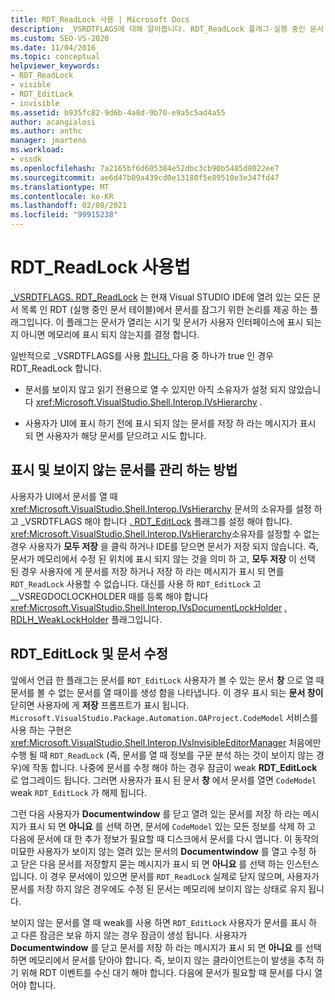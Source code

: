 ```yaml
---
title: RDT_ReadLock 사용 | Microsoft Docs
description: _VSRDTFLAGS에 대해 알아봅니다. RDT_ReadLock 플래그-실행 중인 문서 테이블의 문서를 잠그기 위한 논리를 제공 합니다.
ms.custom: SEO-VS-2020
ms.date: 11/04/2016
ms.topic: conceptual
helpviewer_keywords:
- RDT_ReadLock
- visible
- RDT_EditLock
- invisible
ms.assetid: b935fc82-9d6b-4a8d-9b70-e9a5c5ad4a55
author: acangialosi
ms.author: anthc
manager: jmartens
ms.workload:
- vssdk
ms.openlocfilehash: 7a2165bf6d605384e52dbc3cb90b5485d8022ee7
ms.sourcegitcommit: ae6d47b09a439cd0e13180f5e89510e3e347fd47
ms.translationtype: MT
ms.contentlocale: ko-KR
ms.lasthandoff: 02/08/2021
ms.locfileid: "99915238"
---
```

# <a name="rdt_readlock-usage"></a>RDT_ReadLock 사용법

[_VSRDTFLAGS. RDT_ReadLock](<xref:Microsoft.VisualStudio.Shell.Interop._VSRDTFLAGS.RDT_ReadLock>) 는 현재 Visual STUDIO IDE에 열려 있는 모든 문서 목록 인 RDT (실행 중인 문서 테이블)에서 문서를 잠그기 위한 논리를 제공 하는 플래그입니다. 이 플래그는 문서가 열리는 시기 및 문서가 사용자 인터페이스에 표시 되는지 아니면 메모리에 표시 되지 않는지를 결정 합니다.

일반적으로 _VSRDTFLAGS를 사용 [합니다. ](<xref:Microsoft.VisualStudio.Shell.Interop._VSRDTFLAGS.RDT_ReadLock>) 다음 중 하나가 true 인 경우 RDT_ReadLock 합니다.

- 문서를 보이지 않고 읽기 전용으로 열 수 있지만 아직 소유자가 설정 되지 않았습니다 <xref:Microsoft.VisualStudio.Shell.Interop.IVsHierarchy> .

- 사용자가 UI에 표시 하기 전에 표시 되지 않는 문서를 저장 하 라는 메시지가 표시 되 면 사용자가 해당 문서를 닫으려고 시도 합니다.

## <a name="how-to-manage-visible-and-invisible-documents"></a>표시 및 보이지 않는 문서를 관리 하는 방법

사용자가 UI에서 문서를 열 때 <xref:Microsoft.VisualStudio.Shell.Interop.IVsHierarchy> 문서의 소유자를 설정 하 고 _VSRDTFLAGS 해야 합니다 [. RDT_EditLock](<xref:Microsoft.VisualStudio.Shell.Interop._VSRDTFLAGS.RDT_EditLock>) 플래그를 설정 해야 합니다. <xref:Microsoft.VisualStudio.Shell.Interop.IVsHierarchy>소유자를 설정할 수 없는 경우 사용자가 **모두 저장** 을 클릭 하거나 IDE를 닫으면 문서가 저장 되지 않습니다. 즉, 문서가 메모리에서 수정 된 위치에 표시 되지 않는 것을 의미 하 고, **모두 저장** 이 선택 된 경우 사용자에 게 문서를 저장 하거나 저장 하 라는 메시지가 표시 되 면를 `RDT_ReadLock` 사용할 수 없습니다. 대신를 사용 하 `RDT_EditLock` 고 __VSREGDOCLOCKHOLDER 때를 등록 해야 합니다 <xref:Microsoft.VisualStudio.Shell.Interop.IVsDocumentLockHolder> [. RDLH_WeakLockHolder](<xref:Microsoft.VisualStudio.Shell.Interop.__VSREGDOCLOCKHOLDER.RDLH_WeakLockHolder>) 플래그입니다.

## <a name="rdt_editlock-and-document-modification"></a>RDT_EditLock 및 문서 수정

앞에서 언급 한 플래그는 문서를 `RDT_EditLock` 사용자가 볼 수 있는 문서 **창** 으로 열 때 문서를 볼 수 없는 문서를 열 때이를 생성 함을 나타냅니다. 이 경우 표시 되는 **문서 창이** 닫히면 사용자에 게 **저장** 프롬프트가 표시 됩니다. `Microsoft.VisualStudio.Package.Automation.OAProject.CodeModel` 서비스를 사용 하는 구현은 <xref:Microsoft.VisualStudio.Shell.Interop.IVsInvisibleEditorManager> 처음에만 수행 될 때 `RDT_ReadLock` (즉, 문서를 열 때 정보를 구문 분석 하는 것이 보이지 않는 경우)에 작동 합니다. 나중에 문서를 수정 해야 하는 경우 잠금이 weak **RDT_EditLock** 로 업그레이드 됩니다. 그러면 사용자가 표시 된 문서 **창** 에서 문서를 열면 `CodeModel` weak `RDT_EditLock` 가 해제 됩니다.

그런 다음 사용자가 **Documentwindow** 를 닫고 열려 있는 문서를 저장 하 라는 메시지가 표시 되 면 **아니요** 를 선택 하면, 문서에 `CodeModel` 있는 모든 정보를 삭제 하 고 다음에 문서에 대 한 추가 정보가 필요할 때 디스크에서 문서를 다시 엽니다. 이 동작의 미묘한 사용자가 보이지 않는 열려 있는 문서의 **Documentwindow** 를 열고 수정 하 고 닫은 다음 문서를 저장할지 묻는 메시지가 표시 되 면 **아니요** 를 선택 하는 인스턴스입니다. 이 경우 문서에이 있으면 문서를 `RDT_ReadLock` 실제로 닫지 않으며, 사용자가 문서를 저장 하지 않은 경우에도 수정 된 문서는 메모리에 보이지 않는 상태로 유지 됩니다.

보이지 않는 문서를 열 때 weak를 사용 하면 `RDT_EditLock` 사용자가 문서를 표시 하 고 다른 잠금은 보유 하지 않는 경우 잠금이 생성 됩니다. 사용자가 **Documentwindow** 를 닫고 문서를 저장 하 라는 메시지가 표시 되 면 **아니요** 를 선택 하면 메모리에서 문서를 닫아야 합니다. 즉, 보이지 않는 클라이언트는이 발생을 추적 하기 위해 RDT 이벤트를 수신 대기 해야 합니다. 다음에 문서가 필요할 때 문서를 다시 열어야 합니다.
